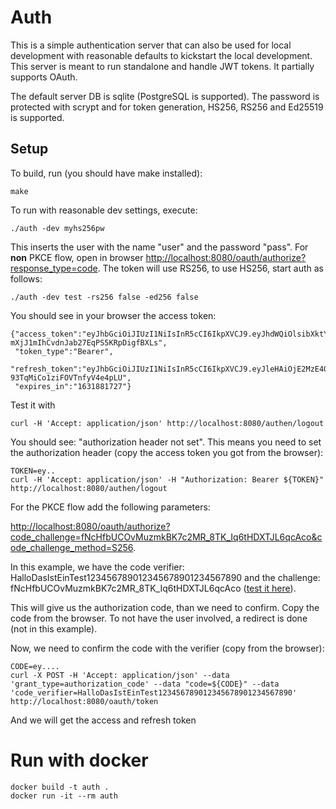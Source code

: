 # Auth

This is a simple authentication server that can also be used for local development 
with reasonable defaults to kickstart the local development. This server is meant to 
run standalone and handle JWT tokens. It partially supports OAuth.

The default server DB is sqlite (PostgreSQL is supported). The password is protected
with scrypt and for token generation, HS256, RS256 and Ed25519 is supported.

## Setup
To build, run (you should have make installed):

```
make
```

To run with reasonable dev settings, execute:

```
./auth -dev myhs256pw
```

This inserts the user with the name "user" and the password "pass". 
For **non** PKCE flow, open in browser [http://localhost:8080/oauth/authorize?response_type=code](http://localhost:8080/oauth/authorize?response_type=code). 
The token will use RS256, to use HS256, start auth as follows:

```
./auth -dev test -rs256 false -ed256 false
```

You should see in your browser the access token:

```
{"access_token":"eyJhbGciOiJIUzI1NiIsInR5cCI6IkpXVCJ9.eyJhdWQiOlsibXktYXVkaWVuY2UiXSwiZXhwIjoxNjE2MzMxNTI3LCJpc3MiOiJteS1pc3N1ZXIiLCJzY29wZSI6Im15LXNjb3BlIiwic3ViIjoidXNlciJ9.NPZGkhGdH-mXjJ1mIhCvdnJab27EqPS5KRpDigfBXLs",
 "token_type":"Bearer",
 "refresh_token":"eyJhbGciOiJIUzI1NiIsInR5cCI6IkpXVCJ9.eyJleHAiOjE2MzE4ODE3MjcsInJvbGUiOiJ1c2VyIiwidG9rZW4iOiJYMzRRT0dMUktUUTZLN0pPRkhMR0JQMkVPMlM0RTVBSSJ9.I1EpkyHkUe2ch4xfJ-93TqMiCo1ziFOVTnfyV4e4pLU",
 "expires_in":"1631881727"}
```

Test it with 
```
curl -H 'Accept: application/json' http://localhost:8080/authen/logout
```
You should see: "authorization header not set". This means you need to set the 
authorization header (copy the access token you got from the browser):

```
TOKEN=ey..
curl -H 'Accept: application/json' -H "Authorization: Bearer ${TOKEN}" http://localhost:8080/authen/logout
```

For the PKCE flow add the following parameters:

[http://localhost:8080/oauth/authorize?code_challenge=fNcHfbUCOvMuzmkBK7c2MR_8TK_Iq6tHDXTJL6qcAco&code_challenge_method=S256](http://localhost:8080/oauth/authorize?code_challenge=fNcHfbUCOvMuzmkBK7c2MR_8TK_Iq6tHDXTJL6qcAco&code_challenge_method=S256).

In this example, we have the code verifier: HalloDasIstEinTest123456789012345678901234567890 and the
challenge: fNcHfbUCOvMuzmkBK7c2MR_8TK_Iq6tHDXTJL6qcAco ([test it here](https://tonyxu-io.github.io/pkce-generator/)).

This will give us the authorization code, than we need to confirm. Copy the code from the browser. 
To not have the user involved, a redirect is done (not in this example).

Now, we need to confirm the code with the verifier (copy from the browser):

```
CODE=ey....
curl -X POST -H 'Accept: application/json' --data 'grant_type=authorization_code' --data "code=${CODE}" --data 'code_verifier=HalloDasIstEinTest123456789012345678901234567890' http://localhost:8080/oauth/token
```

And we will get the access and refresh token

# Run with docker

```
docker build -t auth .
docker run -it --rm auth
```
